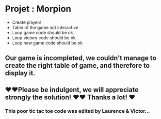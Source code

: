 <h1>Projet : Morpion</h1>

<ul>
  <li>Create players</li>
  <li>Table of the game not interactive</li>
  <li>Loop game code should be ok</li>
  <li>Loop victory code should be ok</li>
  <li>Loop new game code should be ok</li>
</ul>

<h2>Our game is incompleted, we couldn't manage to create the right table of game, and therefore to display it.</h2>
<h2>♥️♥️Please be indulgent, we will appreciate strongly the solution! ♥️♥️ Thanks a lot! ♥️</h2>

<h3>This poor tic tac toe code was edited by Laurence & Victor...</h3>


